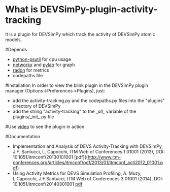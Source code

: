 # What is DEVSimPy-plugin-activity-tracking
It is a plugin for DEVSimPy which track the activity of DEVSimPy atomic models.

#Depends
* [python-psutil](https://pypi.python.org/pypi/psutil) for cpu usage
* [networkx](https://networkx.github.io/) and [pylab](https://pypi.python.org/pypi/pylab) for graph
* [radon](https://pypi.python.org/pypi/radon) for metrics
* codepaths file
			 
#Installation
In order to view the blink plugin in the DEVSimPy plugin manager (Options->Preferences->Plugins), just:
* add the activity-tracking.py and the codepaths.py files into the "plugins" directory of DEVSimPy 
* add the string "activity-tracking" to the \__all\__ variable of the plugins/\__init\__.py file 

#Use
[video](https://youtu.be/HWG_Y22i8P8) to see the plugin in action. 

#Documentation

* Implementation and Analysis of DEVS Activity-Tracking with DEVSimPy, J.F. Santucci, L. Capocchi, ITM Web of Conferences 1 01001 (2013), DOI: 10.1051/itmconf/20130101001 [pdf]((http://www.itm-conferences.org/articles/itmconf/pdf/2013/01/itmconf_acti2012_01001.pdf)
* Using Activity Metrics for DEVS Simulation Profiling, A.  Muzy, L.Capocchi, J.F.Santucci, ITM Web of Conferences 3 01001 (2014), DOI: 10.1051/itmconf/20140301001 [pdf](http://www.itm-conferences.org/articles/itmconf/pdf/2014/02/itmconf_actims2014_01001.pdf)

